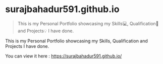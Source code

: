 # surajbahadur591.github.io
>This is my Personal Portfolio showcasing my Skills💻, Qualification📜 and Projects💡 I have done. 

This is my Personal Portfolio showcasing my Skills, Qualification and Projects I have done. 
 
You can view it here : https://surajbahadur591.github.io/
